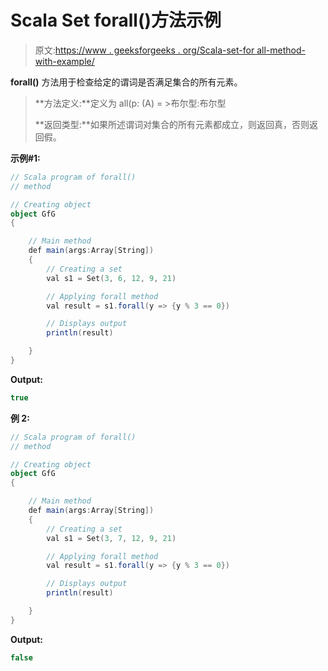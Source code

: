 # Scala Set forall()方法示例

> 原文:[https://www . geeksforgeeks . org/Scala-set-for all-method-with-example/](https://www.geeksforgeeks.org/scala-set-forall-method-with-example/)

**forall()** 方法用于检查给定的谓词是否满足集合的所有元素。

> **方法定义:**定义为 all(p: (A) = >布尔型:布尔型
> 
> **返回类型:**如果所述谓词对集合的所有元素都成立，则返回真，否则返回假。

**示例#1:**

```scala
// Scala program of forall() 
// method 

// Creating object 
object GfG 
{ 

    // Main method 
    def main(args:Array[String]) 
    { 
        // Creating a set 
        val s1 = Set(3, 6, 12, 9, 21) 

        // Applying forall method 
        val result = s1.forall(y => {y % 3 == 0}) 

        // Displays output 
        println(result) 

    } 
} 
```

**Output:**

```scala
true

```

**例 2:**

```scala
// Scala program of forall() 
// method 

// Creating object 
object GfG 
{ 

    // Main method 
    def main(args:Array[String]) 
    { 
        // Creating a set 
        val s1 = Set(3, 7, 12, 9, 21) 

        // Applying forall method 
        val result = s1.forall(y => {y % 3 == 0}) 

        // Displays output 
        println(result) 

    } 
} 
```

**Output:**

```scala
false

```